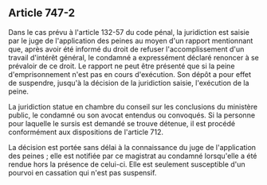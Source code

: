 Article 747-2
----
Dans le cas prévu à l'article 132-57 du code pénal, la juridiction est saisie
par le juge de l'application des peines au moyen d'un rapport mentionnant que,
après avoir été informé du droit de refuser l'accomplissement d'un travail
d'intérêt général, le condamné a expressément déclaré renoncer à se prévaloir de
ce droit. Le rapport ne peut être présenté que si la peine d'emprisonnement
n'est pas en cours d'exécution. Son dépôt a pour effet de suspendre, jusqu'à la
décision de la juridiction saisie, l'exécution de la peine.

La juridiction statue en chambre du conseil sur les conclusions du ministère
public, le condamné ou son avocat entendus ou convoqués. Si la personne pour
laquelle le sursis est demandé se trouve détenue, il est procédé conformément
aux dispositions de l'article 712.

La décision est portée sans délai à la connaissance du juge de l'application des
peines ; elle est notifiée par ce magistrat au condamné lorsqu'elle a été rendue
hors la présence de celui-ci. Elle est seulement susceptible d'un pourvoi en
cassation qui n'est pas suspensif.
